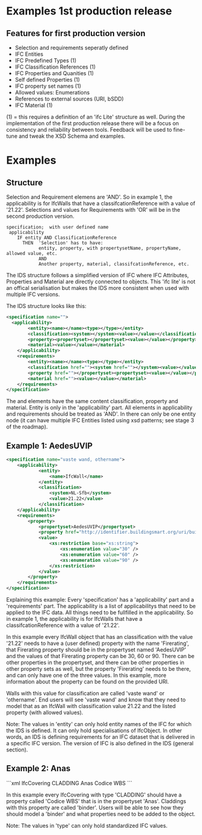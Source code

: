 
# Examples 1st production release


## Features for first production version
 
 * Selection and requirements seperatly defined
 * IFC Entities
 * IFC Predefined Types (1)
 * IFC Classification References (1)
 * IFC Properties and Quanities (1)
 * Self defined Properties (1)
 * IFC property set names (1)
 * Allowed values: Enumerations
 * References to external sources (URI, bSDD)
 * IFC Material (1)
 
(1) = this requires a definition of an 'ifc Lite' structure as well. 
During the implementation of the first production release there will be a focus on consistency and reliability between tools. 
Feedback will be used to fine-tune and tweak the XSD Schema and examples. 
 
# Examples
 
## Structure
 
Selection and Requirement elemens are 'AND'. 
So in example 1, the applicability is for IfcWalls that have a classifcationReference with a value of '21.22'. 
Selections and values for Requirements with 'OR' will be in the second production version. 

```
specification;  with user defined name
 applicability
    IF entity AND ClassificationReference
      THEN  'Selection' has to have:
			entity, property, with propertysetName, propertyName, allowed value, etc.
			AND
			Another property, material, classifcationReference, etc.
```

The IDS structure follows a simplified version of IFC where IFC Attributes, Properties and Material are directly connected to objects.
This 'ifc lite' is not an offical serialisation but makes the IDS more consistent when used with multiple IFC versions. 
 
The IDS structure looks like this: 
```xml
<specification name="">
  <applicability>
		<entity><name></name><type></type></entity>
		<classification><system></system><value></value></classification>
		<property><propertyset></propertyset><value></value></property>
		<material><value></value></material>
    </applicability>
    <requirements>
		<entity><name></name><type></type></entity>
		<classification href=""><system href=""></system><value></value></classification>
		<property href=""></propertyset><propertyset><value></value></property>
		<material href=""><value></value></material>
    </requirements>
</specification>
```

The <applicability> and <requirements> elements have the same content classification, property and material. Entity is only in the 'applicability' part.
All elements in applicability and requirements should be treated as 'AND'. 
In <requirements> there can only be one entity node (it can have multiple IFC Entities listed using xsd patterns; see stage 3 of the roadmap).


## Example 1: AedesUVIP

```xml
<specification name="vaste wand, othername">
	<applicability>
			<entity>
				<name>IfcWall</name>
			</entity>
			<classification>
				<system>NL-Sfb</system>
				<value>21.22</value>
			</classification>
	</applicability>
	<requirements>
		<property>
			<propertyset>AedesUVIP</propertyset>
			<property href="http://identifier.buildingsmart.org/uri/buildingsmart/ifc-4.3/prop/FireRating">Firerating</property>
			<value>
				<xs:restriction base="xs:string">
					<xs:enumeration value="30" />
					<xs:enumeration value="60" />
					<xs:enumeration value="90" />
				</xs:restriction>
			</value>
		</property>
	</requirements>
</specification>
```

Explaining this example:
Every 'specification' has a 'applicability' part and a 'requirements' part. 
The applicability is a list of applicabilitys that need to be applied to the IFC data. 
All things need to be fullfilled in the applicability. So in example 1, the applicability is for IfcWalls that have a classifcationReference with a value of '21.22'. 
 
In this example every IfcWall object that has an classification with the value '21.22' needs to have a (user defined) property with the name 'Firerating', that Firerating property should be in the propertyset named 'AedesUVIP' and the values of that Firerating property can be 30, 60 or 90.
There can be other properties in the propertyset, and there can be other properties in other property sets as well, but the property 'Firerating' needs to be there, and can only have one of the three values. 
In this example, more information about the property can be found on the provided URI. 

Walls with this value for classification are called 'vaste wand' or 'othername'. End users will see 'vaste wand' and know that they need to model that as an IfcWall with classification value 21.22 and the listed property (with allowed values).

Note: The values in 'entity' can only hold entity names of the IFC for which the IDS is defined. It can only hold specialisations of IfcObject.
In other words, an IDS is defining requirements for an IFC dataset that is delivered in a specific IFC version. The version of IFC is also defined in the IDS (general section).

## Example 2: Anas

<specification name="binder">
```xml
	<applicability>
		<entity>
			<name>IfcCovering</name>
				<type>CLADDING</type>
		</entity>
	</applicability>
	<requirements>
		<property>
			<propertyset>Anas</propertyset>
			<property>Codice WBS</property>
		</property>
		<material optional="yes">
			<value>
				<xs:restriction base="xs:string">
					<xs:enumeration value="Concrete" />
					<xs:enumeration value="Wood" />
					<xs:enumeration value="Other" />
				</xs:restriction>
			</value>
		</material>
	</requirements>
</specification>
```

In this example every IfcCovering with type 'CLADDING' should have a property called 'Codice WBS' that is in the propertyset 'Anas'.
Claddings with this property are called 'binder'. Users will be able to see how they should model a 'binder' and what properties need to be added to the object. 

Note: The values in 'type' can only hold standardized IFC values.


